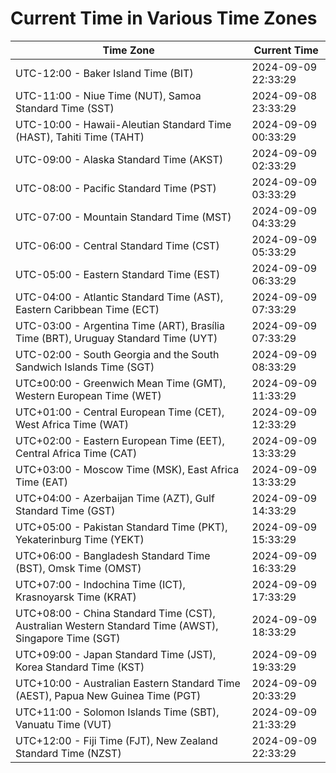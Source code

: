 # Current Time in Various Time Zones

| Time Zone | Current Time |
|-----------|--------------|
| UTC-12:00 - Baker Island Time (BIT) | 2024-09-09 22:33:29 |
| UTC-11:00 - Niue Time (NUT), Samoa Standard Time (SST) | 2024-09-08 23:33:29 |
| UTC-10:00 - Hawaii-Aleutian Standard Time (HAST), Tahiti Time (TAHT) | 2024-09-09 00:33:29 |
| UTC-09:00 - Alaska Standard Time (AKST) | 2024-09-09 02:33:29 |
| UTC-08:00 - Pacific Standard Time (PST) | 2024-09-09 03:33:29 |
| UTC-07:00 - Mountain Standard Time (MST) | 2024-09-09 04:33:29 |
| UTC-06:00 - Central Standard Time (CST) | 2024-09-09 05:33:29 |
| UTC-05:00 - Eastern Standard Time (EST) | 2024-09-09 06:33:29 |
| UTC-04:00 - Atlantic Standard Time (AST), Eastern Caribbean Time (ECT) | 2024-09-09 07:33:29 |
| UTC-03:00 - Argentina Time (ART), Brasília Time (BRT), Uruguay Standard Time (UYT) | 2024-09-09 07:33:29 |
| UTC-02:00 - South Georgia and the South Sandwich Islands Time (SGT) | 2024-09-09 08:33:29 |
| UTC±00:00 - Greenwich Mean Time (GMT), Western European Time (WET) | 2024-09-09 11:33:29 |
| UTC+01:00 - Central European Time (CET), West Africa Time (WAT) | 2024-09-09 12:33:29 |
| UTC+02:00 - Eastern European Time (EET), Central Africa Time (CAT) | 2024-09-09 13:33:29 |
| UTC+03:00 - Moscow Time (MSK), East Africa Time (EAT) | 2024-09-09 13:33:29 |
| UTC+04:00 - Azerbaijan Time (AZT), Gulf Standard Time (GST) | 2024-09-09 14:33:29 |
| UTC+05:00 - Pakistan Standard Time (PKT), Yekaterinburg Time (YEKT) | 2024-09-09 15:33:29 |
| UTC+06:00 - Bangladesh Standard Time (BST), Omsk Time (OMST) | 2024-09-09 16:33:29 |
| UTC+07:00 - Indochina Time (ICT), Krasnoyarsk Time (KRAT) | 2024-09-09 17:33:29 |
| UTC+08:00 - China Standard Time (CST), Australian Western Standard Time (AWST), Singapore Time (SGT) | 2024-09-09 18:33:29 |
| UTC+09:00 - Japan Standard Time (JST), Korea Standard Time (KST) | 2024-09-09 19:33:29 |
| UTC+10:00 - Australian Eastern Standard Time (AEST), Papua New Guinea Time (PGT) | 2024-09-09 20:33:29 |
| UTC+11:00 - Solomon Islands Time (SBT), Vanuatu Time (VUT) | 2024-09-09 21:33:29 |
| UTC+12:00 - Fiji Time (FJT), New Zealand Standard Time (NZST) | 2024-09-09 22:33:29 |
